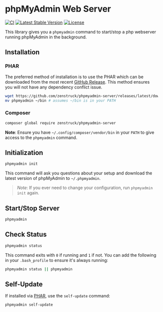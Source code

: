 # phpMyAdmin Web Server

[![CI](https://github.com/zenstruck/phpmyadmin-server/actions/workflows/ci.yml/badge.svg)](https://github.com/zenstruck/phpmyadmin-server/actions/workflows/ci.yml)
[![Latest Stable Version](http://img.shields.io/packagist/v/zenstruck/phpmyadmin-server.svg)](https://packagist.org/packages/zenstruck/phpmyadmin-server)
[![License](http://img.shields.io/packagist/l/zenstruck/phpmyadmin-server.svg)](https://packagist.org/packages/zenstruck/phpmyadmin-server)

This library gives you a `phpmyadmin` command to start/stop a php webserver running phpMyAdmin
in the background.

## Installation

### PHAR

The preferred method of installation is to use the PHAR which can be downloaded from the most
recent [GitHub Release](https://github.com/zenstruck/phpmyadmin-server/releases). This method
ensures you will not have any dependency conflict issue.

```bash
wget https://github.com/zenstruck/phpmyadmin-server/releases/latest/download/phpmyadmin.phar -O phpmyadmin && chmod +x phpmyadmin
mv phpmyadmin ~/bin # assumes ~/bin is in your PATH
```

### Composer

```bash
composer global require zenstruck/phpmyadmin-server
```

**Note**: Ensure you have `~/.config/composer/vendor/bin` in your `PATH` to give access to the `phpmyadmin`
command.

## Initialization

```bash
phpmyadmin init
```

This command will ask you questions about your setup and download the latest version of phpMyAdmin
to `~/.phpmyadmin`.

> *Note*: If you ever need to change your configuration, run `phpmyadmin init` again.

## Start/Stop Server

```bash
phpmyadmin
```

## Check Status

```bash
phpmyadmin status
```

This command exits with `0` if running and `1` if not. You can add the following in your `.bash_profile`
to ensure it's always running:

```bash
phpmyadmin status || phpmyadmin
```

## Self-Update

If installed via [PHAR](#phar), use the `self-update` command:

```bash
phpmyadmin self-update
```
